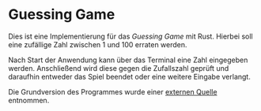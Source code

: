 # Guessing Game
Dies ist eine Implementierung für das *Guessing Game* mit Rust. Hierbei soll eine zufällige Zahl zwischen 1 und 100 erraten werden.

Nach Start der Anwendung kann über das Terminal eine Zahl eingegeben werden. Anschließend wird diese gegen die Zufallszahl geprüft und daraufhin entweder das Spiel beendet oder eine weitere Eingabe verlangt.

Die Grundversion des Programmes wurde einer [externen Quelle](https://doc.rust-lang.org/book/guessing-game.html) entnommen.
